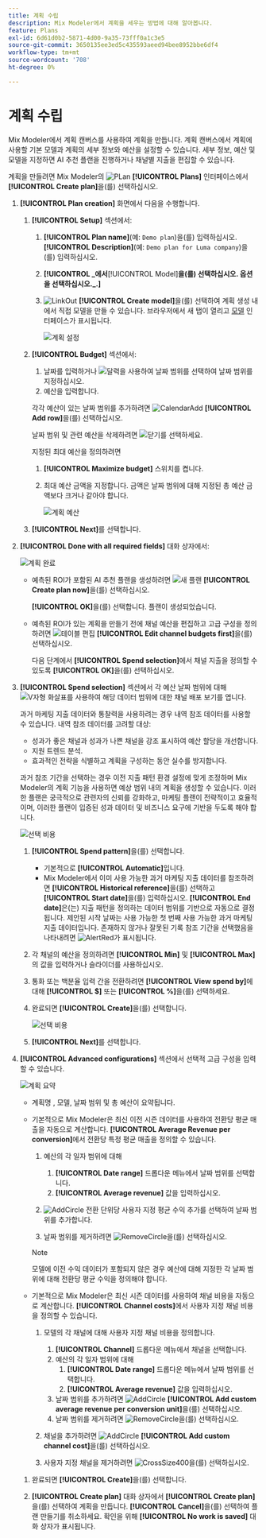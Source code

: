 ```yaml
---
title: 계획 수립
description: Mix Modeler에서 계획을 세우는 방법에 대해 알아봅니다.
feature: Plans
exl-id: 6d61d0b2-5871-4d00-9a35-73fff0a1c3e5
source-git-commit: 3650135ee3ed5c435593aeed94bee8952bbe6df4
workflow-type: tm+mt
source-wordcount: '708'
ht-degree: 0%

---
```



# 계획 수립

Mix Modeler에서 계획 캔버스를 사용하여 계획을 만듭니다. 계획 캔버스에서 계획에 사용할 기본 모델과 계획의 세부 정보와 예산을 설정할 수 있습니다. 세부 정보, 예산 및 모델을 지정하면 AI 추천 플랜을 진행하거나 채널별 지출을 편집할 수 있습니다.

계획을 만들려면 Mix Modeler의 ![PLan](/help/assets/icons/FileChart.svg) **[!UICONTROL Plans]** 인터페이스에서 **[!UICONTROL Create plan]**&#x200B;을(를) 선택하십시오.


1. **[!UICONTROL Plan creation]** 화면에서 다음을 수행합니다.

   1. **[!UICONTROL Setup]** 섹션에서:

      1. **[!UICONTROL Plan name]**(예: `Demo plan`)을(를) 입력하십시오. **[!UICONTROL Description]**(예: `Demo plan for Luma company`)을(를) 입력하십시오.
      1. **[!UICONTROL _에서&#x200B;**&#x200B;[!UICONTROL Model]&#x200B;**을(를) 선택하십시오. 옵션을 선택하십시오._.]**
      1. ![LinkOut](/help/assets/icons/LinkOut.svg) **[!UICONTROL Create model]**&#x200B;을(를) 선택하여 계획 생성 내에서 직접 모델을 만들 수 있습니다. 브라우저에서 새 탭이 열리고 [모델](../models/overview.md) 인터페이스가 표시됩니다.

         ![계획 설정](/help/assets/plan-setup.png)

   1. **[!UICONTROL Budget]** 섹션에서:

      1. 날짜를 입력하거나 ![달력](/help/assets/icons/Calendar.svg)을 사용하여 날짜 범위를 선택하여 날짜 범위를 지정하십시오.
      1. 예산을 입력합니다.

      각각 예산이 있는 날짜 범위를 추가하려면 ![CalendarAdd](/help/assets/icons/CalendarAdd.svg) **[!UICONTROL Add row]**&#x200B;을(를) 선택하십시오.

      날짜 범위 및 관련 예산을 삭제하려면 ![닫기](/help/assets/icons/Close.svg)를 선택하세요.

      지정된 최대 예산을 정의하려면

      1. **[!UICONTROL Maximize budget]** 스위치를 켭니다.
      1. 최대 예산 금액을 지정합니다. 금액은 날짜 범위에 대해 지정된 총 예산 금액보다 크거나 같아야 합니다.

         ![계획 예산](/help/assets/plan-budget.png)

   1. **[!UICONTROL Next]**&#x200B;를 선택합니다.

1. **[!UICONTROL Done with all required fields]** 대화 상자에서:

   ![계획 완료](/help/assets/plan-done-required-fields.png)

   * 예측된 ROI가 포함된 AI 추천 플랜을 생성하려면 ![새 플랜](/help/assets/icons/NewPlan.svg) **[!UICONTROL Create plan now]**&#x200B;을(를) 선택하십시오.


     **[!UICONTROL OK]**&#x200B;을(를) 선택합니다. 플랜이 생성되었습니다.


   * 예측된 ROI가 있는 계획을 만들기 전에 채널 예산을 편집하고 고급 구성을 정의하려면 ![테이블 편집](/help/assets/icons/TableEdit.svg) **[!UICONTROL Edit channel budgets first]**&#x200B;을(를) 선택하십시오.

     다음 단계에서 **[!UICONTROL Spend selection]**&#x200B;에서 채널 지출을 정의할 수 있도록 **[!UICONTROL OK]**&#x200B;을(를) 선택하십시오.



1. **[!UICONTROL Spend selection]** 섹션에서 각 예산 날짜 범위에 대해 ![V자형 화살표](/help/assets/icons/ChevronRight.svg)를 사용하여 해당 데이터 범위에 대한 채널 배포 보기를 엽니다.

   과거 마케팅 지출 데이터와 통찰력을 사용하려는 경우 내역 참조 데이터를 사용할 수 있습니다. 내역 참조 데이터를 고려할 대상:

   * 성과가 좋은 채널과 성과가 나쁜 채널을 강조 표시하여 예산 할당을 개선합니다.
   * 지원 트렌드 분석.
   * 효과적인 전략을 식별하고 계획을 구성하는 동안 실수를 방지합니다.

   과거 참조 기간을 선택하는 경우 이전 지출 패턴 환경 설정에 맞게 조정하며 Mix Modeler의 계획 기능을 사용하면 예상 범위 내의 계획을 생성할 수 있습니다. 이러한 플랜은 궁극적으로 관련자의 신뢰를 강화하고, 마케팅 플랜이 전략적이고 효율적이며, 이러한 플랜이 입증된 성과 데이터 및 비즈니스 요구에 기반을 두도록 해야 합니다.

   ![선택 비용](/help/assets/plan-spend-selection.png)

   1. **[!UICONTROL Spend pattern]**&#x200B;을(를) 선택합니다.

      * 기본적으로 **[!UICONTROL Automatic]**&#x200B;입니다.
      * Mix Modeler에서 이미 사용 가능한 과거 마케팅 지출 데이터를 참조하려면 **[!UICONTROL Historical reference]**&#x200B;을(를) 선택하고 **[!UICONTROL Start date]**&#x200B;을(를) 입력하십시오. **[!UICONTROL End date]**&#x200B;은(는) 지출 패턴을 정의하는 데이터 범위를 기반으로 자동으로 결정됩니다. 제안된 시작 날짜는 사용 가능한 첫 번째 사용 가능한 과거 마케팅 지출 데이터입니다. 존재하지 않거나 잘못된 기록 참조 기간을 선택했음을 나타내려면 ![AlertRed](/help/assets/icons/AlertRed.svg)가 표시됩니다.

   1. 각 채널의 예산을 정의하려면 **[!UICONTROL Min]** 및 **[!UICONTROL Max]**&#x200B;의 값을 입력하거나 슬라이더를 사용하십시오.

   1. 통화 또는 백분율 입력 간을 전환하려면 **[!UICONTROL View spend by]**&#x200B;에 대해 **[!UICONTROL $]** 또는 **[!UICONTROL %]**&#x200B;을(를) 선택하세요.

   1. 완료되면 **[!UICONTROL Create]**&#x200B;을(를) 선택합니다.

      ![선택 비용](/help/assets/plan-spend-selection.png)

   1. **[!UICONTROL Next]**&#x200B;를 선택합니다.



1. **[!UICONTROL Advanced configurations]** 섹션에서 선택적 고급 구성을 입력할 수 있습니다.

   ![계획 요약](../assets/plan-advanced-configurations.png)

   * 계획명 , 모델, 날짜 범위 및 총 예산이 요약됩니다.

   * 기본적으로 Mix Modeler은 최신 이전 시즌 데이터를 사용하여 전환당 평균 매출을 자동으로 계산합니다. **[!UICONTROL Average Revenue per conversion]**&#x200B;에서 전환당 특정 평균 매출을 정의할 수 있습니다.

      1. 예산의 각 일자 범위에 대해

         1. **[!UICONTROL Date range]** 드롭다운 메뉴에서 날짜 범위를 선택합니다.
         1. **[!UICONTROL Average revenue]** 값을 입력하십시오.

      1. ![AddCircle](/help/assets/icons/AddCircle.svg) 전환 단위당 사용자 지정 평균 수익 추가를 선택하여 날짜 범위를 추가합니다.
      1. 날짜 범위를 제거하려면 ![RemoveCircle](/help/assets/icons/RemoveCircle.svg)을(를) 선택하십시오.

     >[!NOTE]
     >
     >모델에 이전 수익 데이터가 포함되지 않은 경우 예산에 대해 지정한 각 날짜 범위에 대해 전환당 평균 수익을 정의해야 합니다.
     >

   * 기본적으로 Mix Modeler은 최신 시즌 데이터를 사용하여 채널 비용을 자동으로 계산합니다. **[!UICONTROL Channel costs]**&#x200B;에서 사용자 지정 채널 비용을 정의할 수 있습니다.

      1. 모델의 각 채널에 대해 사용자 지정 채널 비용을 정의합니다.

         1. **[!UICONTROL Channel]** 드롭다운 메뉴에서 채널을 선택합니다.
         1. 예산의 각 일자 범위에 대해
            1. **[!UICONTROL Date range]** 드롭다운 메뉴에서 날짜 범위를 선택합니다.
            1. **[!UICONTROL Average revenue]** 값을 입력하십시오.
         1. 날짜 범위를 추가하려면 ![AddCircle](/help/assets/icons/AddCircle.svg) **[!UICONTROL Add custom average revenue per conversion unit]**&#x200B;을(를) 선택하십시오.
         1. 날짜 범위를 제거하려면 ![RemoveCircle](/help/assets/icons/RemoveCircle.svg)을(를) 선택하십시오.

      1. 채널을 추가하려면 ![AddCircle](/help/assets/icons/AddCircle.svg) **[!UICONTROL Add custom channel cost]**&#x200B;을(를) 선택하십시오.
      1. 사용자 지정 채널을 제거하려면 ![CrossSize400](/help/assets/icons/CrossSize400.svg)을(를) 선택하십시오.


   1. 완료되면 **[!UICONTROL Create]**&#x200B;을(를) 선택합니다.

   1. **[!UICONTROL Create plan]** 대화 상자에서 **[!UICONTROL Create plan]**&#x200B;을(를) 선택하여 계획을 만듭니다. **[!UICONTROL Cancel]**&#x200B;을(를) 선택하여 플랜 만들기를 취소하세요. 확인을 위해 **[!UICONTROL No work is saved]** 대화 상자가 표시됩니다.

